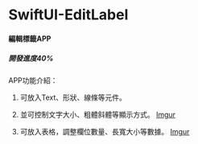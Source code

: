 # SwiftUI-EditLabel
#### 編輯標籤APP
##### 開發進度40%

APP功能介紹：
1. 可放入Text、形狀、線條等元件。
2. 並可控制文字大小、粗體斜體等顯示方式。
[Imgur](https://i.imgur.com/hYGuMhh.png)

3. 可放入表格，調整欄位數量、長寬大小等數據。
[Imgur](https://i.imgur.com/507QleM.png)
